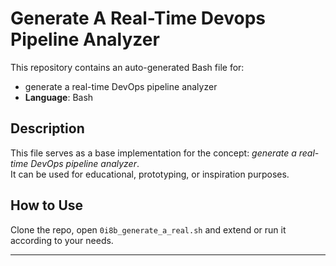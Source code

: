 # Generate A Real-Time Devops Pipeline Analyzer

This repository contains an auto-generated Bash file for:

- generate a real-time DevOps pipeline analyzer
- **Language**: Bash

## Description

This file serves as a base implementation for the concept: *generate a real-time DevOps pipeline analyzer*.  
It can be used for educational, prototyping, or inspiration purposes.

## How to Use

Clone the repo, open `0i8b_generate_a_real.sh` and extend or run it according to your needs.

---



